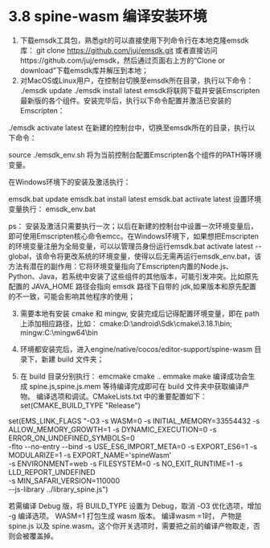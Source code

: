 # 3.8 spine-wasm 编译安装环境
1. 下载emsdk工具包，熟悉git的可以直接使用下列命令行在本地克隆emsdk库：
git clone https://github.com/juj/emsdk.git
或者直接访问https://github.com/juj/emsdk，然后通过页面右上方的“Clone or download”下载emsdk库并解压到本地；
2. 对MacOS或Linux用户，在控制台切换至emsdk所在目录，执行以下命令：
./emsdk update
./emsdk install latest
emsdk将联网下载并安装Emscripten最新版的各个组件。安装完毕后，执行以下命令配置并激活已安装的Emscripten：

./emsdk activate latest
在新建的控制台中，切换至emsdk所在的目录，执行以下命令：

source ./emsdk_env.sh
将为当前控制台配置Emscripten各个组件的PATH等环境变量。

在Windows环境下的安装及激活执行：

emsdk.bat update
emsdk.bat install latest
emsdk.bat activate latest
设置环境变量执行：
emsdk_env.bat

ps： 安装及激活只需要执行一次；以后在新建的控制台中设置一次环境变量后，即可使用Emscripten核心命令emcc。在Windows环境下，如果想把Emscripten的环境变量注册为全局变量，可以以管理员身份运行emsdk.bat activate latest --global，该命令将更改系统的环境变量，使得以后无需再运行emsdk_env.bat，该方法有潜在的副作用：它将环境变量指向了Emscripten内置的Node.js、Python、Java，若系统中安装了这些组件的其他版本，可能引发冲突。比如原先配置的 JAVA_HOME 路径会指向 emsdk 路径下自带的 jdk,如果版本和原先配置的不一致，可能会影响其他程序的使用；

3. 需要本地有安装 cmake 和 mingw, 安装完成后记得配置环境变量，即在 path 上添加相应路径，比如：
cmake:D:\android\Sdk\cmake\3.18.1\bin;
mingw:C:\mingw64\bin

4. 环境都安装完后，进入engine/native/cocos/editor-support/spine-wasm 目录下，新建 build 文件夹；
   
5. 在 build 目录分别执行：
emcmake cmake ..
emmake make
编译成功会生成 spine.js,spine.js.mem
等待编译完成即可在 build 文件夹中获取编译产物。
编译选项和调试。CMakeLists.txt 中的重要配置如下：
set(CMAKE_BUILD_TYPE "Release")

set(EMS_LINK_FLAGS "-O3 -s WASM=0 -s INITIAL_MEMORY=33554432 -s ALLOW_MEMORY_GROWTH=1 -s DYNAMIC_EXECUTION=0 -s ERROR_ON_UNDEFINED_SYMBOLS=0 \
        -flto --no-entry --bind -s USE_ES6_IMPORT_META=0 -s EXPORT_ES6=1 -s MODULARIZE=1 -s EXPORT_NAME='spineWasm' \
        -s ENVIRONMENT=web -s FILESYSTEM=0 -s NO_EXIT_RUNTIME=1 -s LLD_REPORT_UNDEFINED \
        -s MIN_SAFARI_VERSION=110000 \
        --js-library ../library_spine.js")

若需编译 Debug 版，将 BUILD_TYPE 设置为 Debug，取消 -O3 优化选项，增加 -g 编译选项。
WASM=1 打包生成 wasm 版本。
编译wasm =1时， 产物是spine.js 以及 spine.wasm。这个你开关选项时，需要把之前的编译产物取走，否则会被覆盖掉。

